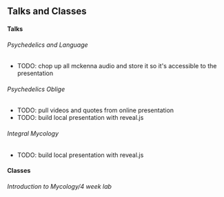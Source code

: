 ## Talks and Classes

#### Talks

###### Psychedelics and Language

* TODO: chop up all mckenna audio and store it so it's accessible to the
presentation

###### Psychedelics Oblige

* TODO: pull videos and quotes from online presentation
* TODO: build local presentation with reveal.js

###### Integral Mycology

* TODO: build local presentation with reveal.js

#### Classes

###### Introduction to Mycology/4 week lab
